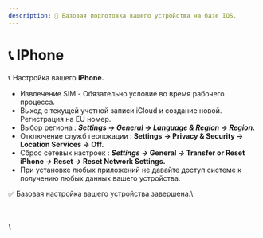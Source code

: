 ```yaml
---
description: 📱 Базовая подготовка вашего устройства на базе IOS.
---
```


# 📞 IPhone

📞 Настройка вашего **iPhone.**

* Извлечение SIM - Обязательно условие во время рабочего процесса.
* Выход с текущей учетной записи iCloud и создание новой. Регистрация на EU номер.&#x20;
* Выбор региона : _**Settings -> General -> Language & Region -> Region.**_
* Отключение служб геолокации : **Settings** **-> Privacy & Security -> Location Services -> Off.**
* Сброс сетевых настроек : _**Settings ->**_**&#x20;General&#x20;**_**->**_**&#x20;Transfer or Reset iPhone&#x20;**_**->**_**&#x20;Reset&#x20;**_**->**_**&#x20;Reset Network Settings.**
* При установке любых приложений не давайте доступ системе к получению любых данных вашего устройства.&#x20;

✅ Базовая настройка вашего устройства завершена.\




\
\
\




